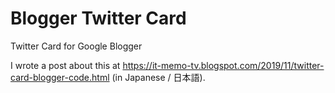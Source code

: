 # Blogger Twitter Card
Twitter Card for Google Blogger

I wrote a post about this at https://it-memo-tv.blogspot.com/2019/11/twitter-card-blogger-code.html (in Japanese / 日本語).
